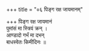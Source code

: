 +++
title = "०६ पिङ्ग रक्ष जायमानम्"

+++
पिङ्ग रक्ष जायमानं  
पुमांसं मा स्त्रियं क्रन् ।  
आण्डादो गर्भं मा दभन्  
बाधस्वेतः किमीदिनः ॥